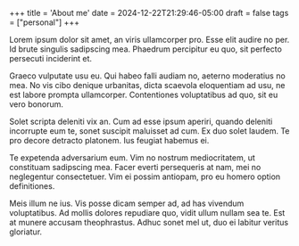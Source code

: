+++
title = 'About me'
date = 2024-12-22T21:29:46-05:00
draft = false
tags = ["personal"]
+++

Lorem ipsum dolor sit amet, an viris ullamcorper pro. Esse elit audire no per.
Id brute singulis sadipscing mea. Phaedrum percipitur eu quo, sit perfecto
persecuti inciderint et.

Graeco vulputate usu eu. Qui habeo falli audiam no, aeterno moderatius no mea.
No vis cibo denique urbanitas, dicta scaevola eloquentiam ad usu, ne est labore
prompta ullamcorper. Contentiones voluptatibus ad quo, sit eu vero bonorum.

Solet scripta deleniti vix an. Cum ad esse ipsum aperiri, quando deleniti
incorrupte eum te, sonet suscipit maluisset ad cum. Ex duo solet laudem. Te pro
decore detracto platonem. Ius feugiat habemus ei.

Te expetenda adversarium eum. Vim no nostrum mediocritatem, ut constituam
sadipscing mea. Facer everti persequeris at nam, mei no neglegentur
consectetuer. Vim ei possim antiopam, pro eu homero option definitiones.

Meis illum ne ius. Vis posse dicam semper ad, ad has vivendum voluptatibus. Ad
mollis dolores repudiare quo, vidit ullum nullam sea te. Est at munere accusam
theophrastus. Adhuc sonet mel ut, duo ei labitur veritus gloriatur.
